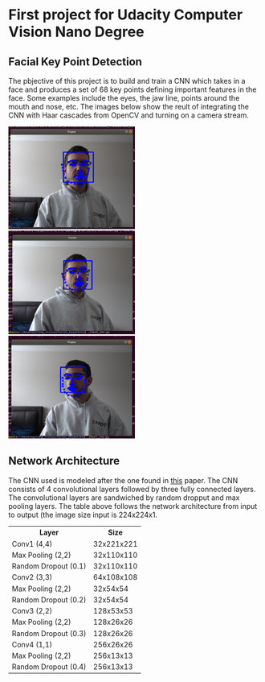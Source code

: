 # First project for Udacity Computer Vision Nano Degree

## Facial Key Point Detection

The pbjective of this project is to build and train a CNN which takes in a face and produces a set of 68 key points defining important features in the face. Some examples include the eyes, the jaw line, points around the mouth and nose, etc. The images below show the reult of integrating the CNN with Haar cascades from OpenCV and turning on a camera stream.

<img src="images/test_img1.png" alt="" height="50%" width="50%">
<img src="images/test_img2.png" alt="" height="50%" width="50%">
<img src="images/test_img3.png" alt="" height="50%" width="50%">

## Network Architecture

The CNN used is modeled after the one found in <a href="https://arxiv.org/pdf/1710.00977.pdf"><u>this</u></a> paper. The CNN consists of 4 convolutional layers followed by three fully connected layers. The convolutional layers are sandwiched by random dropput and max pooling layers. The table above follows the network architecture from input to output (the image size input is 224x224x1.

<table style="width:100%">
  <tr>
    <th>Layer</th>
    <th>Size</th>
  </tr>
  <tr>
    <td>Conv1 (4,4)</td>
    <td>32x221x221</td>
  </tr>
  <tr>
    <td>Max Pooling (2,2)</td>
    <td>32x110x110</td>
  </tr>
  <tr>
    <td>Random Dropout (0.1)</td>
    <td>32x110x110</td>
  </tr>
  <tr>
    <td>Conv2 (3,3)</td>
    <td>64x108x108</td>
  </tr>
  <tr>
    <td>Max Pooling (2,2)</td>
    <td>32x54x54</td>
  </tr>
  <tr>
    <td>Random Dropout (0.2)</td>
    <td>32x54x54</td>
  </tr>
  <tr>
    <td>Conv3 (2,2)</td>
    <td>128x53x53</td>
  </tr>
  <tr>
    <td>Max Pooling (2,2)</td>
    <td>128x26x26</td>
  </tr>
  <tr>
    <td>Random Dropout (0.3)</td>
    <td>128x26x26</td>
  </tr>
  <tr>
    <td>Conv4 (1,1)</td>
    <td>256x26x26</td>
  </tr>
  <tr>
    <td>Max Pooling (2,2)</td>
    <td>256x13x13</td>
  </tr>
  <tr>
    <td>Random Dropout (0.4)</td>
    <td>256x13x13</td>
  </tr>  
</table> 